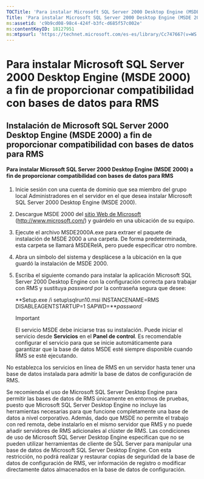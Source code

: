```yaml
---
TOCTitle: 'Para instalar Microsoft SQL Server 2000 Desktop Engine (MSDE 2000) a fin de proporcionar compatibilidad con bases de datos para RMS'
Title: 'Para instalar Microsoft SQL Server 2000 Desktop Engine (MSDE 2000) a fin de proporcionar compatibilidad con bases de datos para RMS'
ms:assetid: 'c9b9cd08-98c4-424f-b3fc-d685f57c002e'
ms:contentKeyID: 18127951
ms:mtpsurl: 'https://technet.microsoft.com/es-es/library/Cc747667(v=WS.10)'
---
```


Para instalar Microsoft SQL Server 2000 Desktop Engine (MSDE 2000) a fin de proporcionar compatibilidad con bases de datos para RMS
===================================================================================================================================

Instalación de Microsoft SQL Server 2000 Desktop Engine (MSDE 2000) a fin de proporcionar compatibilidad con bases de datos para RMS
------------------------------------------------------------------------------------------------------------------------------------

#### Para instalar Microsoft SQL Server 2000 Desktop Engine (MSDE 2000) a fin de proporcionar compatibilidad con bases de datos para RMS

1.  Inicie sesión con una cuenta de dominio que sea miembro del grupo local Administradores en el servidor en el que desea instalar Microsoft SQL Server 2000 Desktop Engine (MSDE 2000).

2.  Descargue MSDE 2000 del [sitio Web de Microsoft](http://www.microsoft.com/) (http://www.microsoft.com/) y guárdelo en una ubicación de su equipo.

3.  Ejecute el archivo MSDE2000A.exe para extraer el paquete de instalación de MSDE 2000 a una carpeta. De forma predeterminada, esta carpeta se llamará MSDERelA, pero puede especificar otro nombre.

4.  Abra un símbolo del sistema y desplácese a la ubicación en la que guardó la instalación de MSDE 2000.

5.  Escriba el siguiente comando para instalar la aplicación Microsoft SQL Server 2000 Desktop Engine con la configuración correcta para trabajar con RMS y sustituya *password* por la contraseña segura que desee:

    **Setup.exe /i setup\\sqlrun10.msi INSTANCENAME=RMS DISABLEAGENTSTARTUP=1 SAPWD=***password*

    > [!IMPORTANT]
    > El servicio MSDE debe iniciarse tras su instalación. Puede iniciar el servicio desde **Servicios** en el **Panel de control**. Es recomendable configurar el servicio para que se inicie automáticamente para garantizar que la base de datos MSDE esté siempre disponible cuando RMS se esté ejecutando. 

No establezca los servicios en línea de RMS en un servidor hasta tener una base de datos instalada para admitir la base de datos de configuración de RMS.

Se recomienda el uso de Microsoft SQL Server Desktop Engine para permitir las bases de datos de RMS únicamente en entornos de pruebas, puesto que Microsoft SQL Server Desktop Engine no incluye las herramientas necesarias para que funcione completamente una base de datos a nivel corporativo. Además, dado que MSDE no permite el trabajo con red remota, debe instalarlo en el mismo servidor que RMS y no puede añadir servidores de RMS adicionales al clúster de RMS. Las condiciones de uso de Microsoft SQL Server Desktop Engine especifican que no se pueden utilizar herramientas de cliente de SQL Server para manipular una base de datos de Microsoft SQL Server Desktop Engine. Con esta restricción, no podrá realizar y restaurar copias de seguridad de la base de datos de configuración de RMS, ver información de registro o modificar directamente datos almacenados en la base de datos de configuración.
